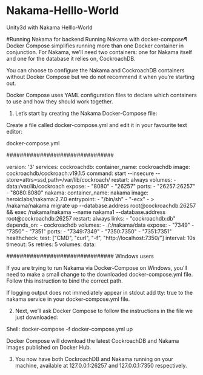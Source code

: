 # Nakama-Helllo-World
Unity3d with Nakama Helllo-World

#Running Nakama for backend
Running Nakama with docker-compose¶
Docker Compose simplifies running more than one Docker container in conjunction. For Nakama, we’ll need two containers: one for Nakama itself and one for the database it relies on, CockroachDB.

You can choose to configure the Nakama and CockroachDB containers without Docker Compose but we do not recommend it when you’re starting out.

Docker Compose uses YAML configuration files to declare which containers to use and how they should work together.

1. Let’s start by creating the Nakama Docker-Compose file:

Create a file called docker-compose.yml and edit it in your favourite text editor:

docker-compose.yml

################################

version: '3'
services:
  cockroachdb:
    container_name: cockroachdb
    image: cockroachdb/cockroach:v19.1.5
    command: start --insecure --store=attrs=ssd,path=/var/lib/cockroach/
    restart: always
    volumes:
      - data:/var/lib/cockroach
    expose:
      - "8080"
      - "26257"
    ports:
      - "26257:26257"
      - "8080:8080"
  nakama:
    container_name: nakama
    image: heroiclabs/nakama:2.7.0
    entrypoint:
      - "/bin/sh"
      - "-ecx"
      - >
          /nakama/nakama migrate up --database.address root@cockroachdb:26257 &&
          exec /nakama/nakama --name nakama1 --database.address root@cockroachdb:26257
    restart: always
    links:
      - "cockroachdb:db"
    depends_on:
      - cockroachdb
    volumes:
      - ./:/nakama/data
    expose:
      - "7349"
      - "7350"
      - "7351"
    ports:
      - "7349:7349"
      - "7350:7350"
      - "7351:7351"
    healthcheck:
      test: ["CMD", "curl", "-f", "http://localhost:7350/"]
      interval: 10s
      timeout: 5s
      retries: 5
volumes:
  data:
  
################################
Windows users

If you are trying to run Nakama via Docker-Compose on Windows, you'll need to make a small change to the downloaded docker-compose.yml file. Follow this instruction to bind the correct path.

If logging output does not immediately appear in stdout add tty: true to the nakama service in your docker-compose.yml file.

2. Next, we’ll ask Docker Compose to follow the instructions in the file we just downloaded:

Shell:
  docker-compose -f docker-compose.yml up

Docker Compose will download the latest CockroachDB and Nakama images published on Docker Hub.

3. You now have both CockroachDB and Nakama running on your machine, available at 127.0.0.1:26257 and 127.0.0.1:7350 respectively.
